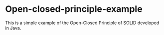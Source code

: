 # Open-closed-principle-example

This is a simple example of the Open-Closed Principle of SOLID developed in Java.